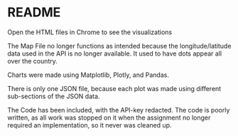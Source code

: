 # README

Open the HTML files in Chrome to see the visualizations

The Map File no longer functions as intended because the longitude/latitude data used in the API is no longer available.
It used to have dots appear all over the country.

Charts were made using Matplotlib, Plotly, and Pandas.

There is only one JSON file, because each plot was made using different sub-sections of the JSON data. 

The Code has been included, with the API-key redacted. The code is poorly written, as all work was stopped on it when the assignment no longer required an implementation, so it never was cleaned up.
